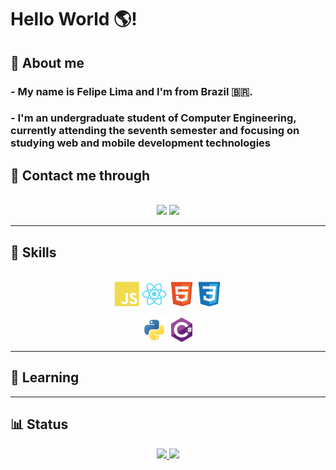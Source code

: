 # Hello World 🌎!

## 🔎 About me
### - My name is Felipe Lima and I'm from Brazil 🇧🇷.
### - I'm an undergraduate student of Computer Engineering, currently attending the seventh semester and focusing on studying web and mobile development technologies

## 📱 Contact me through
<div align="center" style="display: inline_block"><br>
  <a href = "mailto:felipe.artur.ml@gmail.com "><img src="https://img.shields.io/badge/-Gmail-%23333?style=for-the-badge&logo=gmail&logoColor=white" target="_blank"></a>
  <a href="https://www.linkedin.com/in/felipeartur/" target="_blank"><img src="https://img.shields.io/badge/-LinkedIn-%230077B5?style=for-the-badge&logo=linkedin&logoColor=white" target="_blank"></a> 
</div>

---

## 🧰 Skills
<div align="center" style="display: inline_block"><br>
  <img align="center" alt="Icone-JS" height="40" width="40" src="https://raw.githubusercontent.com/devicons/devicon/master/icons/javascript/javascript-plain.svg">
  <img align="center" alt="Icone-React" height="40" width="40" src="https://raw.githubusercontent.com/devicons/devicon/master/icons/react/react-original.svg">
  <img align="center" alt="Icone-HTML" height="40" width="40" src="https://raw.githubusercontent.com/devicons/devicon/master/icons/html5/html5-original.svg">
  <img align="center" alt="Icone-CSS" height="40" width="40" src="https://raw.githubusercontent.com/devicons/devicon/master/icons/css3/css3-original.svg">
</div>
<div align="center" style="display: inline_block"><br>
  <img align="center" alt="Icone-Python" height="40" width="40" src="https://raw.githubusercontent.com/devicons/devicon/master/icons/python/python-original.svg">
  <img align="center" alt="Icone-Csharp" height="40" width="40" src="https://raw.githubusercontent.com/devicons/devicon/master/icons/csharp/csharp-original.svg">
</div>

---

## 📖 Learning
---

## 📊 Status
<div align="center" style="display: inline_block">
  <a href="[https://github.com/FelipeArtur](https://github.com/FelipeArtur)">

  <img height="170em" src="https://github-readme-stats.vercel.app/api?username=FelipeArtur&show_icons=true&theme=dark#gh-dark-mode-only)](https://github.com/anuraghazra/github-readme-stats#gh-dark-mode-only"/> 
  
  <img height="150em" src="https://github-readme-stats.vercel.app/api/top-langs/?username=FelipeArtur&hide_progress=true&langs_count=16&theme=dark"/>
</div>
